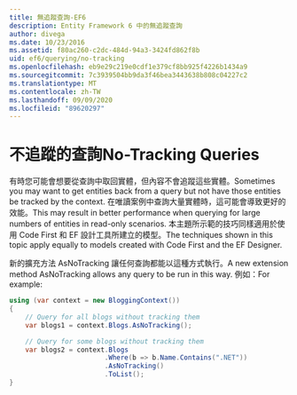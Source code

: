 ```yaml
---
title: 無追蹤查詢-EF6
description: Entity Framework 6 中的無追蹤查詢
author: divega
ms.date: 10/23/2016
ms.assetid: f80ac260-c2dc-484d-94a3-3424fd862f8b
uid: ef6/querying/no-tracking
ms.openlocfilehash: eb9e29c219e0cdf1e379cf8bb925f4226b1434a9
ms.sourcegitcommit: 7c3939504bb9da3f46bea3443638b808c04227c2
ms.translationtype: MT
ms.contentlocale: zh-TW
ms.lasthandoff: 09/09/2020
ms.locfileid: "89620297"
---
```

# <a name="no-tracking-queries"></a><span data-ttu-id="24bf9-103">不追蹤的查詢</span><span class="sxs-lookup"><span data-stu-id="24bf9-103">No-Tracking Queries</span></span>
<span data-ttu-id="24bf9-104">有時您可能會想要從查詢中取回實體，但內容不會追蹤這些實體。</span><span class="sxs-lookup"><span data-stu-id="24bf9-104">Sometimes you may want to get entities back from a query but not have those entities be tracked by the context.</span></span> <span data-ttu-id="24bf9-105">在唯讀案例中查詢大量實體時，這可能會導致更好的效能。</span><span class="sxs-lookup"><span data-stu-id="24bf9-105">This may result in better performance when querying for large numbers of entities in read-only scenarios.</span></span> <span data-ttu-id="24bf9-106">本主題所示範的技巧同樣適用於使用 Code First 和 EF 設計工具所建立的模型。</span><span class="sxs-lookup"><span data-stu-id="24bf9-106">The techniques shown in this topic apply equally to models created with Code First and the EF Designer.</span></span>  

<span data-ttu-id="24bf9-107">新的擴充方法 AsNoTracking 讓任何查詢都能以這種方式執行。</span><span class="sxs-lookup"><span data-stu-id="24bf9-107">A new extension method AsNoTracking allows any query to be run in this way.</span></span> <span data-ttu-id="24bf9-108">例如：</span><span class="sxs-lookup"><span data-stu-id="24bf9-108">For example:</span></span>  

``` csharp
using (var context = new BloggingContext())
{
    // Query for all blogs without tracking them
    var blogs1 = context.Blogs.AsNoTracking();

    // Query for some blogs without tracking them
    var blogs2 = context.Blogs
                        .Where(b => b.Name.Contains(".NET"))
                        .AsNoTracking()
                        .ToList();
}
```  
